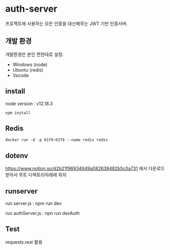 # auth-server

프로젝트에 사용하는 모든 인증을 대신해주는 JWT 기반 인증서버.

## 개발 환경
개발환경은 본인 편한대로 설정. 
* Windows (node)
* Ubuntu (redis)
* Vscode

## install
node version : v12.18.3

```
npm install
```

## Redis

```
docker run -d -p 6379:6379 --name redis redis
```


## dotenv
https://www.notion.so/d2b21f96934649a082639482b5c0a731 에서 다운로드받아서 루트 디렉토리아래에 위치


## runserver

run server.js :  npm run dev

run authServer.js :  npn run devAuth  


## Test
requests.rest 활용
